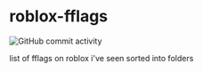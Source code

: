 # roblox-fflags

![GitHub commit activity](https://img.shields.io/github/commit-activity/t/pixelyloaf/roblox-fflags?authorFilter=pixelyloaf&style=for-the-badge&logo=github)

list of fflags on roblox i've seen sorted into folders

